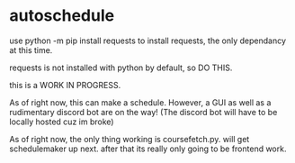 # autoschedule
 
use python -m pip install requests to install requests, the only dependancy at this time.

requests is not installed with python by default, so DO THIS.

this is a WORK IN PROGRESS.

As of right now, this can make a schedule. However, a GUI as well as a rudimentary discord bot are on the way! (The discord bot will have to be locally hosted cuz im broke)

As of right now, the only thing working is coursefetch.py. will get schedulemaker up next. after that its really only going to be frontend work. 

